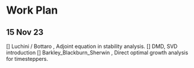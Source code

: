 # Work Plan
## 15 Nov 23
[] Luchini / Bottaro , Adjoint equation in stability analysis.
[] DMD, SVD introduction
[] Barkley_Blackburn_Sherwin , Direct optimal growth analysis for timesteppers.
